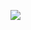 ![](http://www.plantuml.com/plantuml/proxy?cache=no&src=https://raw.githubusercontent.com/oleksandrblazhko/ai201-tsigankova/laboratory-work-7/2-SoftwareDesign/2.7-PlantUML/UML-UseCase.puml)
